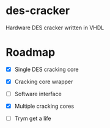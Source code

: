 # des-cracker
Hardware DES cracker written in VHDL

# Roadmap

- [X] Single DES cracking core
- [X] Cracking core wrapper
- [ ] Software interface
- [X] Multiple cracking cores
- [ ] Trym get a life

